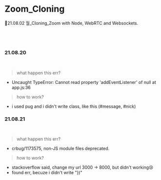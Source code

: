 # Zoom_Cloning

🍒21.08.02 월\_Cloning_Zoom with Node, WebRTC and Websockets.

</br>
</br>

##

### 21.08.20

<br/>

> what happen this err?

- Uncaught TypeError: Cannot read property 'addEventListener' of null
  at app.js:36

> how to work?

- i used pug and i didn't write class, like this (#message, #nick)

### 21.08.21

<br/>

> what happen this err?

- crbug/1173575, non-JS module files deprecated.

> how to work?

- stackoverflow said, change my url 3000 -> 8000, but didn't working😢
- found err, becuze i didn't write "})"
